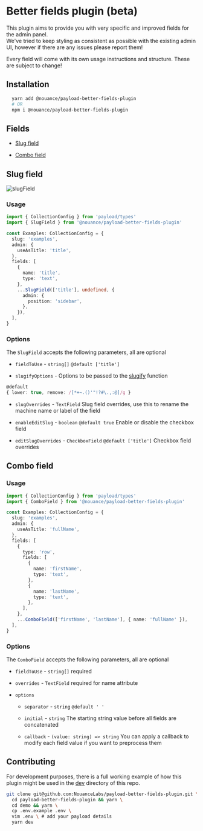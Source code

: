 # Better fields plugin (beta)

This plugin aims to provide you with very specific and improved fields for the admin panel.  
We've tried to keep styling as consistent as possible with the existing admin UI, however if there are any issues please report them!

Every field will come with its own usage instructions and structure. These are subject to change!

## Installation

```bash
  yarn add @nouance/payload-better-fields-plugin
  # OR
  npm i @nouance/payload-better-fields-plugin
```

## Fields

- [Slug field](#slug-field)

- [Combo field](#combo-field)

## Slug field

![slugField](https://github.com/NouanceLabs/payload-better-fields-plugin/assets/35137243/c12c522a-c5c9-49ca-8998-c8ca3eba60bc)

### Usage

```ts
import { CollectionConfig } from 'payload/types'
import { SlugField } from '@nouance/payload-better-fields-plugin'

const Examples: CollectionConfig = {
  slug: 'examples',
  admin: {
    useAsTitle: 'title',
  },
  fields: [
    {
      name: 'title',
      type: 'text',
    },
    ...SlugField(['title'], undefined, {
      admin: {
        position: 'sidebar',
      },
    }),
  ],
}
```

### Options

The `SlugField` accepts the following parameters, all are optional

- `fieldToUse` - `string[]` `@default ['title']`

- `slugifyOptions` - Options to be passed to the [slugify](https://www.npmjs.com/package/slugify) function

```ts
@default
{ lower: true, remove: /[*+~.()'"!?#\.,:@]/g }
```

- `slugOverrides` - `TextField` Slug field overrides, use this to rename the machine name or label of the field

- `enableEditSlug` - `boolean` `@default true` Enable or disable the checkbox field

- `editSlugOverrides` - `CheckboxField` `@default ['title']` Checkbox field overrides

## Combo field

### Usage

```ts
import { CollectionConfig } from 'payload/types'
import { ComboField } from '@nouance/payload-better-fields-plugin'

const Examples: CollectionConfig = {
  slug: 'examples',
  admin: {
    useAsTitle: 'fullName',
  },
  fields: [
    {
      type: 'row',
      fields: [
        {
          name: 'firstName',
          type: 'text',
        },
        {
          name: 'lastName',
          type: 'text',
        },
      ],
    },
    ...ComboField(['firstName', 'lastName'], { name: 'fullName' }),
  ],
}
```

### Options

The `ComboField` accepts the following parameters, all are optional

- `fieldToUse` - `string[]` required

- `overrides` - `TextField` required for name attribute

- `options`

  - `separator` - `string` `@default ' '`

  - `initial` - `string` The starting string value before all fields are concatenated

  - `callback` - `(value: string) => string` You can apply a callback to modify each field value if you want to preprocess them

## Contributing

For development purposes, there is a full working example of how this plugin might be used in the [dev](./dev) directory of this repo.

```bash
git clone git@github.com:NouanceLabs/payload-better-fields-plugin.git \
  cd payload-better-fields-plugin && yarn \
  cd demo && yarn \
  cp .env.example .env \
  vim .env \ # add your payload details
  yarn dev
```
